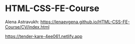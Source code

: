 # HTML-CSS-FE-Course

Alena Astravukh: https://lenaevgena.github.io/HTML-CSS-FE-Course/CV/index.html

https://tender-kare-4ee061.netlify.app
